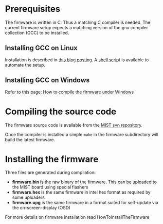 # Prerequisites #

The firmware is written in C. Thus a matching C compiler is needed. The current firmware setup expects a matching version of the gnu compiler collection (GCC) to be installed.



## Installing GCC on Linux ##

Installation is described in [this blog posting](http://retroramblings.net/?p=315). A [shell script](http://mist-board.googlecode.com/svn/trunk/tools/install_arm-none-eabi-gcc.sh) is available to automate the setup.

## Installing GCC on Windows ##

Refer to this page: [How to compile the firmware under Windows](http://ws0.org/compiling-the-minimig-core-for-the-mist-fpga-board-on-windows/)


# Compiling the source code #

The firmware source code is available from the [MIST svn repository](http://code.google.com/p/mist-board/source/checkout).

Once the compiler is installed a simple `make` in the firmware subdirectory will build the latest firmware.


# Installing the firmware #

Three files are generated during compilation:

  * **firmware.bin** is the raw binary of the firmware. This can be uploaded to the MIST board using special flashers
  * **firmware.hex** is the same firmware in intel hex format as required by some uploaders
  * **firmware.upg** is the same firmware in a format suited for self-update via the on-screen-display (OSD)

For more details on firmware installation read HowToInstallTheFirmware
